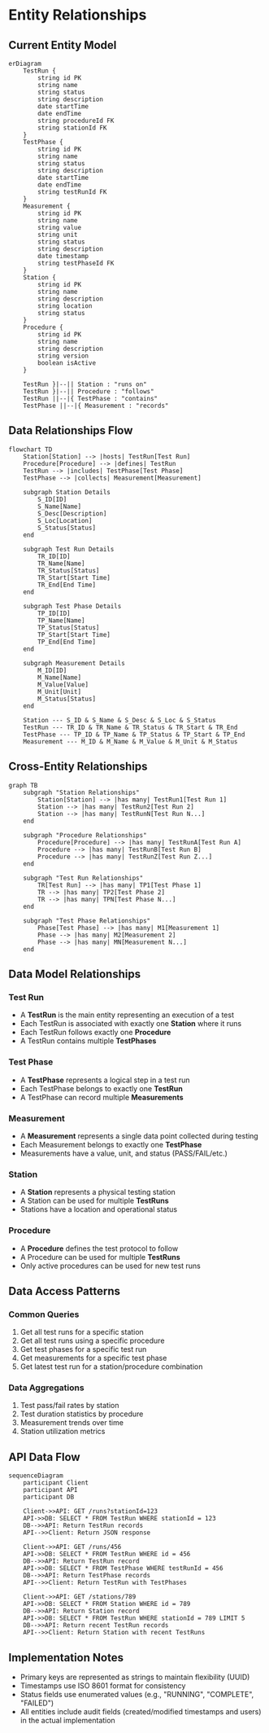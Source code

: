 # Entity Relationships

## Current Entity Model

```mermaid
erDiagram
    TestRun {
        string id PK
        string name
        string status
        string description
        date startTime
        date endTime
        string procedureId FK
        string stationId FK
    }
    TestPhase {
        string id PK
        string name
        string status
        string description
        date startTime
        date endTime
        string testRunId FK
    }
    Measurement {
        string id PK
        string name
        string value
        string unit
        string status
        string description
        date timestamp
        string testPhaseId FK
    }
    Station {
        string id PK
        string name
        string description
        string location
        string status
    }
    Procedure {
        string id PK
        string name
        string description
        string version
        boolean isActive
    }

    TestRun }|--|| Station : "runs on"
    TestRun }|--|| Procedure : "follows"
    TestRun ||--|{ TestPhase : "contains"
    TestPhase ||--|{ Measurement : "records"
```

## Data Relationships Flow

```mermaid
flowchart TD
    Station[Station] --> |hosts| TestRun[Test Run]
    Procedure[Procedure] --> |defines| TestRun
    TestRun --> |includes| TestPhase[Test Phase]
    TestPhase --> |collects| Measurement[Measurement]
    
    subgraph Station Details
        S_ID[ID]
        S_Name[Name]
        S_Desc[Description]
        S_Loc[Location]
        S_Status[Status]
    end
    
    subgraph Test Run Details
        TR_ID[ID]
        TR_Name[Name]
        TR_Status[Status]
        TR_Start[Start Time]
        TR_End[End Time]
    end
    
    subgraph Test Phase Details
        TP_ID[ID]
        TP_Name[Name]
        TP_Status[Status]
        TP_Start[Start Time]
        TP_End[End Time]
    end
    
    subgraph Measurement Details
        M_ID[ID]
        M_Name[Name]
        M_Value[Value]
        M_Unit[Unit]
        M_Status[Status]
    end
    
    Station --- S_ID & S_Name & S_Desc & S_Loc & S_Status
    TestRun --- TR_ID & TR_Name & TR_Status & TR_Start & TR_End
    TestPhase --- TP_ID & TP_Name & TP_Status & TP_Start & TP_End
    Measurement --- M_ID & M_Name & M_Value & M_Unit & M_Status
```

## Cross-Entity Relationships

```mermaid
graph TB
    subgraph "Station Relationships"
        Station[Station] --> |has many| TestRun1[Test Run 1]
        Station --> |has many| TestRun2[Test Run 2]
        Station --> |has many| TestRunN[Test Run N...]
    end
    
    subgraph "Procedure Relationships"
        Procedure[Procedure] --> |has many| TestRunA[Test Run A]
        Procedure --> |has many| TestRunB[Test Run B]
        Procedure --> |has many| TestRunZ[Test Run Z...]
    end
    
    subgraph "Test Run Relationships"
        TR[Test Run] --> |has many| TP1[Test Phase 1]
        TR --> |has many| TP2[Test Phase 2]
        TR --> |has many| TPN[Test Phase N...]
    end
    
    subgraph "Test Phase Relationships"
        Phase[Test Phase] --> |has many| M1[Measurement 1]
        Phase --> |has many| M2[Measurement 2]
        Phase --> |has many| MN[Measurement N...]
    end
```

## Data Model Relationships

### Test Run
- A **TestRun** is the main entity representing an execution of a test
- Each TestRun is associated with exactly one **Station** where it runs
- Each TestRun follows exactly one **Procedure**
- A TestRun contains multiple **TestPhases**

### Test Phase
- A **TestPhase** represents a logical step in a test run
- Each TestPhase belongs to exactly one **TestRun**
- A TestPhase can record multiple **Measurements**

### Measurement
- A **Measurement** represents a single data point collected during testing
- Each Measurement belongs to exactly one **TestPhase**
- Measurements have a value, unit, and status (PASS/FAIL/etc.)

### Station
- A **Station** represents a physical testing station
- A Station can be used for multiple **TestRuns**
- Stations have a location and operational status

### Procedure
- A **Procedure** defines the test protocol to follow
- A Procedure can be used for multiple **TestRuns**
- Only active procedures can be used for new test runs

## Data Access Patterns

### Common Queries
1. Get all test runs for a specific station
2. Get all test runs using a specific procedure
3. Get test phases for a specific test run
4. Get measurements for a specific test phase
5. Get latest test run for a station/procedure combination

### Data Aggregations
1. Test pass/fail rates by station
2. Test duration statistics by procedure
3. Measurement trends over time
4. Station utilization metrics

## API Data Flow

```mermaid
sequenceDiagram
    participant Client
    participant API
    participant DB
    
    Client->>API: GET /runs?stationId=123
    API->>DB: SELECT * FROM TestRun WHERE stationId = 123
    DB-->>API: Return TestRun records
    API-->>Client: Return JSON response
    
    Client->>API: GET /runs/456
    API->>DB: SELECT * FROM TestRun WHERE id = 456
    DB-->>API: Return TestRun record
    API->>DB: SELECT * FROM TestPhase WHERE testRunId = 456
    DB-->>API: Return TestPhase records
    API-->>Client: Return TestRun with TestPhases
    
    Client->>API: GET /stations/789
    API->>DB: SELECT * FROM Station WHERE id = 789
    DB-->>API: Return Station record
    API->>DB: SELECT * FROM TestRun WHERE stationId = 789 LIMIT 5
    DB-->>API: Return recent TestRun records
    API-->>Client: Return Station with recent TestRuns
```

## Implementation Notes

- Primary keys are represented as strings to maintain flexibility (UUID)
- Timestamps use ISO 8601 format for consistency
- Status fields use enumerated values (e.g., "RUNNING", "COMPLETE", "FAILED")
- All entities include audit fields (created/modified timestamps and users) in the actual implementation 